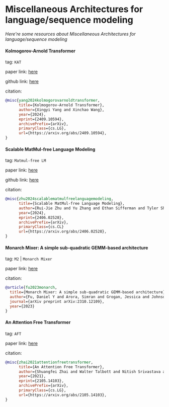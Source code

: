 # Miscellaneous Architectures for language/sequence modeling
*Here're some resources about Miscellaneous Architectures for language/sequence modeling*


#### Kolmogorov-Arnold Transformer

tag: `KAT`

paper link: [here](https://arxiv.org/pdf/2409.10594)

github link: [here](https://github.com/Adamdad/kat)

citation:

```bibtex
@misc{yang2024kolmogorovarnoldtransformer,
      title={Kolmogorov-Arnold Transformer}, 
      author={Xingyi Yang and Xinchao Wang},
      year={2024},
      eprint={2409.10594},
      archivePrefix={arXiv},
      primaryClass={cs.LG},
      url={https://arxiv.org/abs/2409.10594}, 
}
```


#### Scalable MatMul-free Language Modeling

tag: `Matmul-free LM`

paper link: [here](https://arxiv.org/pdf/2406.02528)

github link: [here](https://github.com/ridgerchu/matmulfreellm)

citation:

```bibtex
@misc{zhu2024scalablematmulfreelanguagemodeling,
      title={Scalable MatMul-free Language Modeling}, 
      author={Rui-Jie Zhu and Yu Zhang and Ethan Sifferman and Tyler Sheaves and Yiqiao Wang and Dustin Richmond and Peng Zhou and Jason K. Eshraghian},
      year={2024},
      eprint={2406.02528},
      archivePrefix={arXiv},
      primaryClass={cs.CL}
      url={https://arxiv.org/abs/2406.02528}, 
}
```


#### Monarch Mixer: A simple sub-quadratic GEMM-based architecture

tag: `M2` | `Monarch Mixer`

paper link: [here](https://arxiv.org/pdf/2310.12109)

citation: 

```bibtex
@article{fu2023monarch,
  title={Monarch Mixer: A simple sub-quadratic GEMM-based architecture},
  author={Fu, Daniel Y and Arora, Simran and Grogan, Jessica and Johnson, Isys and Eyuboglu, Sabri and Thomas, Armin W and Spector, Benjamin and Poli, Michael and Rudra, Atri and R{\'e}, Christopher},
  journal={arXiv preprint arXiv:2310.12109},
  year={2023}
}
```


#### An Attention Free Transformer

tag: `AFT`

paper link: [here](https://arxiv.org/pdf/2105.14103)

citation:

```bibtex
@misc{zhai2021attentionfreetransformer,
      title={An Attention Free Transformer}, 
      author={Shuangfei Zhai and Walter Talbott and Nitish Srivastava and Chen Huang and Hanlin Goh and Ruixiang Zhang and Josh Susskind},
      year={2021},
      eprint={2105.14103},
      archivePrefix={arXiv},
      primaryClass={cs.LG},
      url={https://arxiv.org/abs/2105.14103}, 
}
```